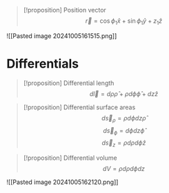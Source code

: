 >[!proposition] Position vector
>$$\vec{r} = \cos\phi_{1}\hat{x} + \sin\phi_{1}\hat{y}+z_{1}\hat{z}$$

![[Pasted image 20241005161515.png]]
# Differentials
>[!proposition] Differential length
$$d\vec{l} = d\rho\hat\rho+\rho d\phi \hat\phi + dz\hat z$$

>[!proposition] Differential surface areas
$$d\vec{s}_{\rho}=\rho d\phi dz\hat\rho$$
$$d\vec{s}_{\phi}=d\phi dz\hat\phi$$
$$d\vec{s}_{z}=\rho d\rho d\phi\hat z$$

>[!proposition] Differential volume
$$dV = \rho d\rho d\phi dz$$

![[Pasted image 20241005162120.png]]